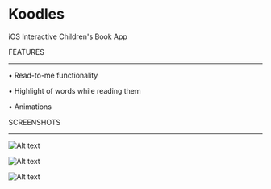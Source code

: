 Koodles
=======

iOS Interactive Children's Book App 

FEATURES
__________
• Read-to-me functionality

• Highlight of words while reading them

• Animations

SCREENSHOTS
____________

![Alt text](boss.png "Screenshot 3")

![Alt text](boss.png "Screenshot 3")

![Alt text](boss.png "Screenshot 3")
